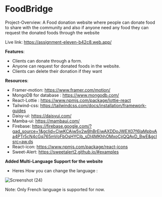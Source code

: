 # FoodBridge
Project-Overview:  A Food donation website where people can donate food to share with the community and also if anyone need any food they can request the donated foods through the website

Live link: https://assignment-eleven-b42c8.web.app/

 **Features**:
- Clients can donate through a form.
- Anyone can request for donated foods in the website.
- Clients can delete their donation if they want



 **Resources**:
- Framer-motion: https://www.framer.com/motion/
- MongoDB for database : https://www.mongodb.com/
- React-Lottie : https://www.npmjs.com/package/lottie-react
- Tailwind-css: https://tailwindcss.com/docs/installation/framework-guides
- Daisy-ui: https://daisyui.com/
- Mamba-ui: https://mambaui.com/
- Firebase: https://firebase.google.com/?gad_source=1&gclid=CjwKCAjw5v2wBhBrEiwAXDDoJWEX07f6laMpbyAa4PTr5cN4cGq765mVoFbOsHYCjb_sDl4MKhhOMxoCjiQQAvD_BwE&gclsrc=aw.ds
- React-icon: https://www.npmjs.com/package/react-icons
- Sweet-Alert: https://sweetalert2.github.io/#examples


 
**Added Multi-Language Support for the website**
  - Heres How you can change the language :
   
   ![Screenshot (24)](https://github.com/Porgramming-Hero-web-course/b9a11-client-side-MdFuad92/assets/155460212/9faa6a59-8faa-4b46-ae4e-9d94737896b1)

  Note: Only French language is supported for now.

